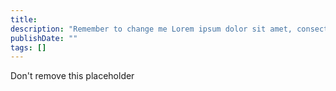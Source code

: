 ```yaml
---
title:
description: "Remember to change me Lorem ipsum dolor sit amet, consectetuer adipiscing eli"
publishDate: ""
tags: []
---
```


Don't remove this placeholder
